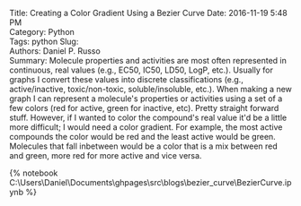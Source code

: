 Title: Creating a Color Gradient Using a Bezier Curve 
Date: 2016-11-19 5:48 PM  
Category: Python  
Tags: python
Slug:  
Authors: Daniel P. Russo  
Summary: Molecule properties and activities are most often represented in continuous, real values (e.g., EC50, IC50, LD50, LogP, etc.). Usually for graphs I convert these values into discrete classifications (e.g., active/inactive, toxic/non-toxic, soluble/insoluble, etc.). When making a new graph I can represent a molecule's properties or activities using a set of a few colors (red for active, green for inactive, etc). Pretty straight forward stuff. However, if I wanted to color the compound's real value it'd be a little more difficult; I would need a color gradient. For example, the most active compounds the color would be red and the least active would be green. Molecules that fall inbetween would be a color that is a mix between red and green, more red for more active and vice versa. 


{% notebook C:\Users\Daniel\Documents\ghpages\src\blogs\bezier_curve\BezierCurve.ipynb %}
